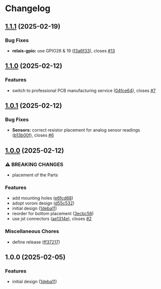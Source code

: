 # Changelog

## [1.1.1](https://github.com/FelizCoder/crewstand.hat/compare/v1.1.0...v1.1.1) (2025-02-19)


### Bug Fixes

* **relais-gpio:** use GPIO26 & 19 ([f3a6f33](https://github.com/FelizCoder/crewstand.hat/commit/f3a6f33be471cfa0588ff4acc8377d35cb9e9b51)), closes [#13](https://github.com/FelizCoder/crewstand.hat/issues/13)

## [1.1.0](https://github.com/FelizCoder/crewstand.hat/compare/v1.0.1...v1.1.0) (2025-02-12)


### Features

* switch to professional PCB manufacturing service ([04fce64](https://github.com/FelizCoder/crewstand.hat/commit/04fce6482bde8b3229f7275ea6469fb067c6a64b)), closes [#7](https://github.com/FelizCoder/crewstand.hat/issues/7)

## [1.0.1](https://github.com/FelizCoder/crewstand.hat/compare/v1.0.0...v1.0.1) (2025-02-12)


### Bug Fixes

* **Sensors:** correct resistor placement for analog sensor readings ([b13b00f](https://github.com/FelizCoder/crewstand.hat/commit/b13b00f41ccdcd93f972678ce98eec2645bcbf4e)), closes [#6](https://github.com/FelizCoder/crewstand.hat/issues/6)

## [1.0.0](https://github.com/FelizCoder/crewstand.hat/compare/v1.0.0...v1.0.0) (2025-02-12)


### ⚠ BREAKING CHANGES

* placement of the Parts

### Features

* add mounting holes ([e6fcd68](https://github.com/FelizCoder/crewstand.hat/commit/e6fcd6856ed51134eaadee23ef0d4585478b6746))
* adopt voroni design ([d55c532](https://github.com/FelizCoder/crewstand.hat/commit/d55c53247b90d5069dac3a5085047876cc75d758))
* initial design ([1deba11](https://github.com/FelizCoder/crewstand.hat/commit/1deba11efad4ecdd8dbeb2b8a1ba4530150f91dc))
* reorder for bottom placement ([3ecbc56](https://github.com/FelizCoder/crewstand.hat/commit/3ecbc56880dbe83702e1db96145a0ecee450222e))
* use jst connectors ([ae1314e](https://github.com/FelizCoder/crewstand.hat/commit/ae1314e1b4873558af70e828da93c76f97db8ebc)), closes [#2](https://github.com/FelizCoder/crewstand.hat/issues/2)


### Miscellaneous Chores

* define release ([ff37217](https://github.com/FelizCoder/crewstand.hat/commit/ff3721725673ab0528a9566c0fe84ddae8fd85bc))

## 1.0.0 (2025-02-05)


### Features

* initial design ([1deba11](https://github.com/FelizCoder/crewstand.hat/commit/1deba11efad4ecdd8dbeb2b8a1ba4530150f91dc))
